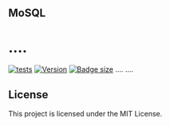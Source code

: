 ## MoSQL

# ....

[![tests](https://github.com/kethan/mosql/actions/workflows/node.js.yml/badge.svg)](https://github.com/kethan/mosql/actions/workflows/node.js.yml) [![Version](https://img.shields.io/npm/v/mosql.svg?color=success&style=flat-square)](https://www.npmjs.com/package/mosql) [![Badge size](https://deno.bundlejs.com/badge?q=mosql&treeshake=[*]&config={"compression":"brotli"})](https://unpkg.com/mosql)
....
....

## License

This project is licensed under the MIT License.
